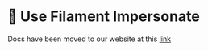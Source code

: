 # 🔏 Use Filament Impersonate

Docs have been moved to our website at this [link](https://tomatophp.com/en/open-source/filament-accounts)
